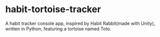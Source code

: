 # habit-tortoise-tracker
A habit tracker console app, inspired by Habit Rabbit(made with Unity), written in Python, featuring a tortoise named Toto.
